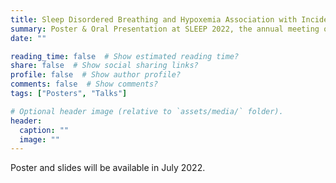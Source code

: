 ```yaml
---
title: Sleep Disordered Breathing and Hypoxemia Association with Incident Atrial Fibrillation in a Clinic-Based Cohort
summary: Poster & Oral Presentation at SLEEP 2022, the annual meeting of the Associated Professional Sleep Societies and Platform Presentation at the Cleveland Clinic Neurological Institute Forum for Trainees 2022 Research Day
date: ""

reading_time: false  # Show estimated reading time?
share: false  # Show social sharing links?
profile: false  # Show author profile?
comments: false  # Show comments?
tags: ["Posters", "Talks"]

# Optional header image (relative to `assets/media/` folder).
header:
  caption: ""
  image: ""
---
```


Poster and slides will be available in July 2022.

